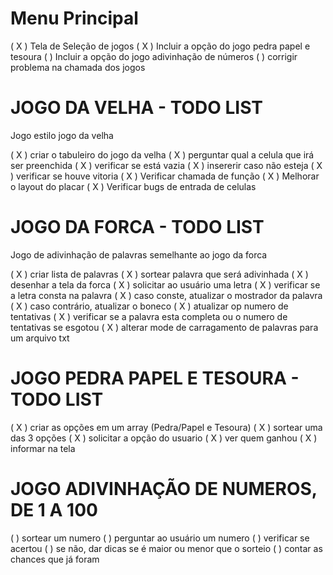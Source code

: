 # Menu Principal
( X ) Tela de Seleção de jogos
( X ) Incluir a opção do jogo pedra papel e tesoura
(   ) Incluir a opção do jogo adivinhação de números
(   ) corrigir problema na chamada dos jogos



# JOGO DA VELHA - TODO LIST
Jogo estilo jogo da velha

( X ) criar o tabuleiro do jogo da velha
( X ) perguntar qual a celula que irá ser preenchida
( X ) verificar se está vazia
( X ) insererir caso não esteja 
( X ) verificar se houve vitoria
( X ) Verificar chamada de função
( X ) Melhorar o layout do placar
( X ) Verificar bugs de entrada de celulas

# JOGO DA FORCA - TODO LIST
Jogo de adivinhação de palavras semelhante ao jogo da forca

( X ) criar lista de palavras
( X ) sortear palavra que será adivinhada
( X ) desenhar a tela da forca
( X ) solicitar ao usuário uma letra
( X ) verificar se a letra consta na palavra
( X ) caso conste, atualizar o mostrador da palavra
( X ) caso contrário, atualizar o boneco
( X ) atualizar op numero de tentativas
( X ) verificar se a palavra esta completa ou o numero de tentativas se esgotou
( X ) alterar mode de carragamento de palavras para um arquivo txt

# JOGO PEDRA PAPEL E TESOURA - TODO LIST
( X ) criar as opções em um  array (Pedra/Papel e Tesoura)
( X ) sortear uma das 3 opções
( X ) solicitar a opção do usuario
( X ) ver quem ganhou
( X ) informar na tela

# JOGO ADIVINHAÇÃO DE NUMEROS, DE 1 A 100
(   ) sortear um numero
(   ) perguntar ao usuário um numero
(   ) verificar se acertou
(   ) se não, dar dicas se é maior ou menor que o sorteio
(   ) contar as chances que já foram 



